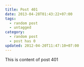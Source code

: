 ```yaml
---
title: Post 401
date: 2013-04-28T01:43:22+07:00
tags:
  - random post
  - untagged
category:
  - random post
  - post has 0
updated: 2012-04-20T11:47:10+07:00
---
```

This is content of post 401